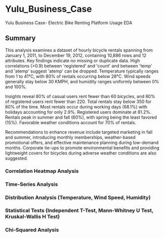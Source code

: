# Yulu_Business_Case
Yulu Business Case- Electric Bike Renting Platform Usage EDA

## Summary
This analysis examines a dataset of hourly bicycle rentals spanning from January 1, 2011, to December 19, 2012, containing 10,886 rows and 12 attributes. Key findings indicate no missing or duplicate data. High correlations (>0.9) between 'registered' and 'count' and between 'temp' and 'atemp' suggest 'atemp' can be dropped. Temperature typically ranges from 1 to 41°C, with 80% of rentals occurring below 28°C. Wind speeds generally stay below 30 KMPH, and humidity ranges uniformly between 0% and 100%. 

Insights reveal 80% of casual users rent fewer than 60 bicycles, and 80% of registered users rent fewer than 220. Total rentals stay below 350 for 80% of the time. Most rentals occur during working days (68.1%) with holidays accounting for only 2.9%. Registered users dominate at 81.2%. Rentals peak in summer and fall (60%), with spring being the least favored (15%). Favorable weather conditions account for 70% of rentals.

Recommendations to enhance revenue include targeted marketing in fall and summer, introducing monthly memberships, weather-based promotional offers, and effective maintenance planning during low-demand months. Corporate tie-ups to promote environmental benefits and providing lightweight covers for bicycles during adverse weather conditions are also suggested.

### Correlation Heatmap Analysis
### Time-Series Analysis
### Distribution Analysis (Temperature, Wind Speed, Humidity)
### Statistical Tests (Independent T-Test, Mann-Whitney U Test, Kruskal-Wallis H Test)
### Chi-Squared Analysis

